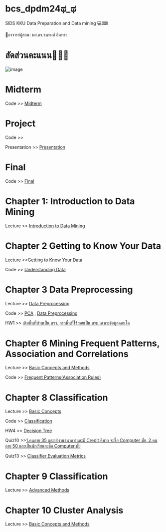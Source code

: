 # bcs_dpdm24ಥ_ಥ
SIDS KKU Data Preparation and Data mining 💻⌨

📕อาจารย์ผู้สอน: ผศ.ดร.ธนพงศ์ อินทระ

# สัดส่วนคะแนน🔋🔋🔋
![image](https://github.com/user-attachments/assets/8c9ae1f6-eed0-4818-a648-7f1245d02fc0)

# Midterm 
Code >> [Midterm](https://github.com/Arisarayangyoo/bcs_dpdm24/blob/main/midterm_dpdm24.ipynb)

# Project
Code >> 

Presentation >> [Presentation](https://github.com/Arisarayangyoo/bcs_dpdm24/blob/main/Fraud%20Detection.pdf)

# Final
Code >> [Final](https://github.com/Arisarayangyoo/bcs_dpdm24/blob/main/FinalExam_653020606_3.ipynb)

# Chapter 1: Introduction to Data Mining
Lecture >> [Introduction to Data Mining](https://github.com/Arisarayangyoo/bcs_dpdm24/blob/main/%E0%B8%9A%E0%B8%97%E0%B8%97%E0%B8%B5%E0%B9%881.pdf)

# Chapter 2 Getting to Know Your Data
Lecture >>[Getting to Know Your Data](https://github.com/Arisarayangyoo/bcs_dpdm24/blob/main/%E0%B8%9A%E0%B8%97%E0%B8%97%E0%B8%B5%E0%B9%882.pdf)

Code    >> [Understanding Data](https://github.com/Arisarayangyoo/bcs_dpdm24/blob/main/Chapter_2_Understanding_Data.ipynb)

# Chapter 3 Data Preprocessing
Lecture >> [Data Preprocessing](https://github.com/Arisarayangyoo/bcs_dpdm24/blob/main/%E0%B8%9A%E0%B8%97%E0%B8%97%E0%B8%B5%E0%B9%883.pdf)

Code    >> [PCA](https://github.com/Arisarayangyoo/bcs_dpdm24/blob/main/Chapter_3_2_PCA.ipynb) , [Data Preprocessing](https://github.com/Arisarayangyoo/bcs_dpdm24/blob/main/Chapter_3_Data_Preprocessing.ipynb)
        
HW1     >> [เติมพื้นที่บ้านเป็น ตรว. จากพื้นที่ใช้สอยเป็น ตรม.เฉพาะข้อมูลคอนโด](https://github.com/Arisarayangyoo/bcs_dpdm24/blob/main/Data_Preprocessing.ipynb)

# Chapter 6 Mining Frequent Patterns, Association and Correlations
Lecture >> [Basic Concepts and Methods](https://github.com/Arisarayangyoo/bcs_dpdm24/blob/main/%E0%B8%9A%E0%B8%97%E0%B8%97%E0%B8%B5%E0%B9%886.pdf)

Code    >> [Frequent Patterns(Association Rules)](https://github.com/Arisarayangyoo/bcs_dpdm24/blob/main/Frequent_Patterns_(Association_Rules).ipynb)

# Chapter 8 Classification
Lecture >> [Basic Concepts](https://github.com/Arisarayangyoo/bcs_dpdm24/blob/main/%E0%B8%9A%E0%B8%97%E0%B8%97%E0%B8%B5%E0%B9%888.pdf)

Code    >> [Classification](https://github.com/Arisarayangyoo/bcs_dpdm24/blob/main/chapter_5_Classification.ipynb)

HW4     >> [Decision Tree](https://github.com/Arisarayangyoo/bcs_dpdm24/blob/main/Hw.4.pdf)

Quiz10  >>[1.คนอายุ 35 และทำงานธนาคารและมี Credit ดีมาก จะซื้อ Computer มั้ย, 2.คนอายุ 50 และเป็นนักเรียนจะซื้อ Computer มั้ย](https://github.com/Arisarayangyoo/bcs_dpdm24/blob/main/Quiz10.pdf)

Quiz13 >> [Classifier Evaluation Metrics](https://github.com/Arisarayangyoo/bcs_dpdm24/blob/main/Quiz13.jpg)
# Chapter 9 Classification
Lecture >> [Advanced Methods](https://github.com/Arisarayangyoo/bcs_dpdm24/blob/main/%E0%B8%9A%E0%B8%97%E0%B8%97%E0%B8%B5%E0%B9%889.pdf)

# Chapter 10 Cluster Analysis
Lecture >> [Basic Concepts and Methods](https://github.com/Arisarayangyoo/bcs_dpdm24/blob/main/%E0%B8%9A%E0%B8%97%E0%B8%97%E0%B8%B5%E0%B9%8810.pdf)



